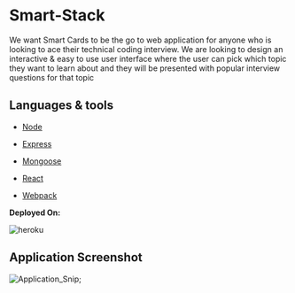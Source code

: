 # Smart-Stack

We want Smart Cards to be the go to web application for anyone who is looking to ace their technical coding interview. We are looking to design an interactive &amp; easy to use user interface where the user can pick which topic they want to learn about and they will be presented with popular interview questions for that topic

## Languages & tools

- [Node](https://nodejs.org/en/)

- [Express](https://expressjs.com/)

- [Mongoose](https://mongoosejs.com/)

- [React](https://reactjs.org/)

- [Webpack](https://webpack.js.org/)

**Deployed On:**

![heroku](https://img.shields.io/badge/Heroku-430098?style=for-the-badge&logo=heroku&logoColor=white)

## Application Screenshot

![Application_Snip](./images/App_Screenshot.JPG);